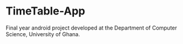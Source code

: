 # TimeTable-App
Final year android project developed at the Department of Computer Science, University of Ghana.
